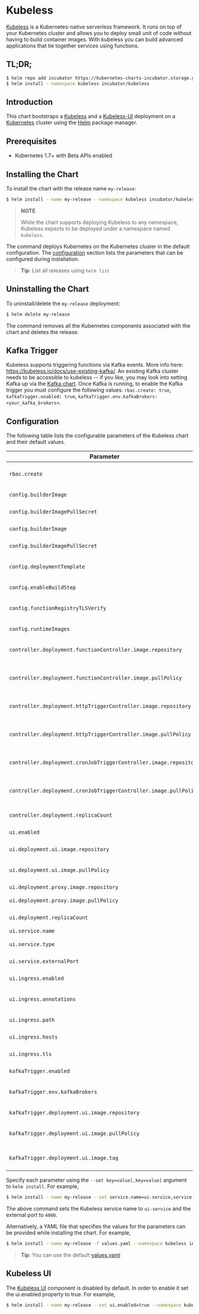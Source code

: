 # Kubeless

[Kubeless](http://kubeless.io/) is a Kubernetes-native serverless framework. It runs on top of your Kubernetes cluster and allows you to deploy small unit of code without having to build container images. With kubeless you can build advanced applications that tie together services using functions.

## TL;DR;

```bash
$ helm repo add incubator https://kubernetes-charts-incubator.storage.googleapis.com/
$ helm install --namespace kubeless incubator/kubeless
```

## Introduction

This chart bootstraps a [Kubeless](https://github.com/kubeless/kubeless) and a [Kubeless-UI](https://github.com/kubeless/kubeless-ui) deployment on a [Kubernetes](http://kubernetes.io) cluster using the [Helm](https://helm.sh) package manager.

## Prerequisites

- Kubernetes 1.7+ with Beta APIs enabled

## Installing the Chart

To install the chart with the release name `my-release`:

```bash
$ helm install --name my-release --namespace kubeless incubator/kubeless
```

> **NOTE**
>
> While the chart supports deploying Kubeless to any namespace, Kubeless expects to be deployed under a namespace named `kubeless`.

The command deploys Kubernetes on the Kubernetes cluster in the default configuration. The [configuration](#configuration) section lists the parameters that can be configured during installation.

> **Tip**: List all releases using `helm list`

## Uninstalling the Chart

To uninstall/delete the `my-release` deployment:

```bash
$ helm delete my-release
```

The command removes all the Kubernetes components associated with the chart and deletes the release.

## Kafka Trigger

Kubeless supports triggering functions via Kafka events. More info here: https://kubeless.io/docs/use-existing-kafka/.
An existing Kafka cluster needs to be accessible to kubeless -- if you like, you may look into setting Kafka up via the [Kafka chart](https://github.com/kubernetes/charts/tree/master/incubator/kafka). Once Kafka is running,
to enable the Kafka trigger you must configure the following values: `rbac.create: true`, `kafkaTrigger.enabled: true`, `kafkaTrigger.env.kafkaBrokers: <your_kafka_brokers>`.

## Configuration

The following table lists the configurable parameters of the Kubeless chart and their default values.

| Parameter                                                         | Description                                | Default                               |
| ----------------------------------------------------------------- | ------------------------------------------ | ------------------------------------- |
| `rbac.create`                                                     | Create RBAC backed ServiceAccount          | `false`                               |
| `config.builderImage`                                             | Function builder image                     | `kubeless/function-image-builder`     |
| `config.builderImagePullSecret`                                   | Secret to pull builder image               | ""                                    |
| `config.builderImage`                                             | Provision image                            | `kubeless/unzip`                      |
| `config.builderImagePullSecret`                                   | Secret to pull provision image             | ""                                    |
| `config.deploymentTemplate`                                       | Deployment template for functions          | `{}`                                  |
| `config.enableBuildStep`                                          | Enable builder functionality               | `false`                               |
| `config.functionRegistryTLSVerify`                                | Enable TLS verification for image registry | `{}`                                  |
| `config.runtimeImages`                                            | Runtimes available                         | python, nodejs, ruby, php and go      |
| `controller.deployment.functionController.image.repository`       | Function Controller image                  | `bitnami/kubeless-controller-manager` |
| `controller.deployment.functionController.image.pullPolicy`       | Function Controller image pull policy      | `IfNotPresent`                        |
| `controller.deployment.httpTriggerController.image.repository`    | HTTP Controller image                      | `bitnami/kubeless-controller-manager` |
| `controller.deployment.httpTriggerController.image.pullPolicy`    | HTTP Controller image pull policy          | `IfNotPresent`                        |
| `controller.deployment.cronJobTriggerController.image.repository` | CronJob Controller image                   | `bitnami/kubeless-controller-manager` |
| `controller.deployment.cronJobTriggerController.image.pullPolicy` | CronJob Controller image pull policy       | `IfNotPresent`                        |
| `controller.deployment.replicaCount`                              | Number of replicas                         | `1`                                   |
| `ui.enabled`                                                      | Kubeless UI component                      | `false`                               |
| `ui.deployment.ui.image.repository`                               | Kubeless UI image                          | `bitnami/kubeless-ui`                 |
| `ui.deployment.ui.image.pullPolicy`                               | Kubeless UI image pull policy              | `IfNotPresent`                        |
| `ui.deployment.proxy.image.repository`                            | Proxy image                                | `kelseyhightower/kubectl`             |
| `ui.deployment.proxy.image.pullPolicy`                            | Proxy image pull policy                    | `IfNotPresent`                        |
| `ui.deployment.replicaCount`                                      | Number of replicas                         | `1`                                   |
| `ui.service.name`                                                 | Service name                               | `ui-port`                             |
| `ui.service.type`                                                 | Kubernetes service name                    | `NodePort`                            |
| `ui.service.externalPort`                                         | Service external port                      | `3000`                                |
| `ui.ingress.enabled`                                              | Kubeless UI ingress switch                 | `false`                               |
| `ui.ingress.annotations`                                          | Kubeless UI ingress annotations            | `{}`                                  |
| `ui.ingress.path`                                                 | Kubeless UI ingress path                   | `{}`                                  |
| `ui.ingress.hosts`                                                | Kubeless UI ingress hosts                  | `[chart-example.local]`               |
| `ui.ingress.tls`                                                  | Kubeless UI ingress TLS                    | `[]`                                  |
| `kafkaTrigger.enabled`                                            | Kubeless Kafka Trigger                     | `false`                               |
| `kafkaTrigger.env.kafkaBrokers`                                   | Kafka Brokers Environment Variable         | `localhost:9092`                      |
| `kafkaTrigger.deployment.ui.image.repository`                     | Kubeless Kafka Trigger image               | `bitnami/kubeless-ui`                 |
| `kafkaTrigger.deployment.ui.image.pullPolicy`                     | Kubeless Kafka Trigger image pull policy   | `IfNotPresent`                        |
| `kafkaTrigger.deployment.ui.image.tag`                            | Kubeless Kafka Trigger image tag           | `v1.0.0-alpha.3`                      |

Specify each parameter using the `--set key=value[,key=value]` argument to `helm install`. For example,

```bash
$ helm install --name my-release --set service.name=ui-service,service,externalPort=4000 --namespace kubeless incubator/kubeless
```

The above command sets the Kubeless service name to `ui-service` and the external port to `4000`.

Alternatively, a YAML file that specifies the values for the parameters can be provided while installing the chart. For example,

```bash
$ helm install --name my-release -f values.yaml --namespace kubeless incubator/kubeless
```

> **Tip**: You can use the default [values.yaml](values.yaml)

## Kubeless UI

The [Kubeless UI](https://github.com/kubeless/kubeless-ui) component is disabled by default. In order to enable it set the ui.enabled property to true. For example,

```bash
$ helm install --name my-release --set ui.enabled=true --namespace kubeless incubator/kubeless
```
